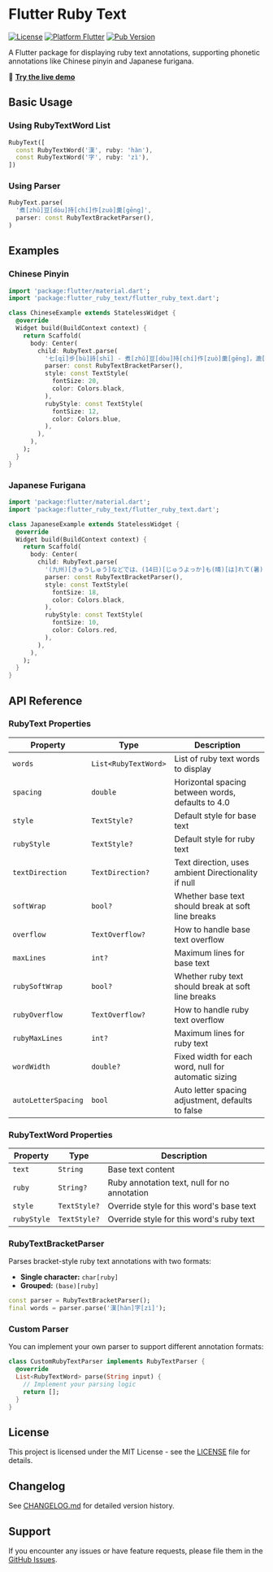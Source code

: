 # Flutter Ruby Text

[![License](https://img.shields.io/badge/license-MIT-green.svg)](/LICENSE)
[![Platform Flutter](https://img.shields.io/badge/platform-Flutter-blue.svg)](https://flutter.dev)
[![Pub Version](https://img.shields.io/pub/v/flutter_ruby_text.svg)](https://pub.dev/packages/flutter_ruby_text)

A Flutter package for displaying ruby text annotations, supporting phonetic annotations like Chinese pinyin and Japanese furigana.

📱 **[Try the live demo](https://henryypin.github.io/flutter_ruby_text/)**

## Basic Usage

### Using RubyTextWord List

```dart
RubyText([
  const RubyTextWord('漢', ruby: 'hàn'),
  const RubyTextWord('字', ruby: 'zì'),
])
```

### Using Parser

```dart
RubyText.parse(
  '煮[zhǔ]豆[dòu]持[chí]作[zuò]羹[gēng]',
  parser: const RubyTextBracketParser(),
)
```

## Examples

### Chinese Pinyin

```dart
import 'package:flutter/material.dart';
import 'package:flutter_ruby_text/flutter_ruby_text.dart';

class ChineseExample extends StatelessWidget {
  @override
  Widget build(BuildContext context) {
    return Scaffold(
      body: Center(
        child: RubyText.parse(
          '七[qī]步[bù]詩[shī] - 煮[zhǔ]豆[dòu]持[chí]作[zuò]羹[gēng]，漉[lù]菽[shū]以[yǐ]為[wéi]汁[zhī]。',
          parser: const RubyTextBracketParser(),
          style: const TextStyle(
            fontSize: 20,
            color: Colors.black,
          ),
          rubyStyle: const TextStyle(
            fontSize: 12,
            color: Colors.blue,
          ),
        ),
      ),
    );
  }
}
```

### Japanese Furigana

```dart
import 'package:flutter/material.dart';
import 'package:flutter_ruby_text/flutter_ruby_text.dart';

class JapaneseExample extends StatelessWidget {
  @override
  Widget build(BuildContext context) {
    return Scaffold(
      body: Center(
        child: RubyText.parse(
          '(九州)[きゅうしゅう]などでは、(14日)[じゅうよっか]も(晴)[は]れて(暑)[あつ]くなりました。',
          parser: const RubyTextBracketParser(),
          style: const TextStyle(
            fontSize: 18,
            color: Colors.black,
          ),
          rubyStyle: const TextStyle(
            fontSize: 10,
            color: Colors.red,
          ),
        ),
      ),
    );
  }
}
```

## API Reference

### RubyText Properties

| Property | Type | Description |
|----------|------|-------------|
| `words` | `List<RubyTextWord>` | List of ruby text words to display |
| `spacing` | `double` | Horizontal spacing between words, defaults to 4.0 |
| `style` | `TextStyle?` | Default style for base text |
| `rubyStyle` | `TextStyle?` | Default style for ruby text |
| `textDirection` | `TextDirection?` | Text direction, uses ambient Directionality if null |
| `softWrap` | `bool?` | Whether base text should break at soft line breaks |
| `overflow` | `TextOverflow?` | How to handle base text overflow |
| `maxLines` | `int?` | Maximum lines for base text |
| `rubySoftWrap` | `bool?` | Whether ruby text should break at soft line breaks |
| `rubyOverflow` | `TextOverflow?` | How to handle ruby text overflow |
| `rubyMaxLines` | `int?` | Maximum lines for ruby text |
| `wordWidth` | `double?` | Fixed width for each word, null for automatic sizing |
| `autoLetterSpacing` | `bool` | Auto letter spacing adjustment, defaults to false |

### RubyTextWord Properties

| Property | Type | Description |
|----------|------|-------------|
| `text` | `String` | Base text content |
| `ruby` | `String?` | Ruby annotation text, null for no annotation |
| `style` | `TextStyle?` | Override style for this word's base text |
| `rubyStyle` | `TextStyle?` | Override style for this word's ruby text |

### RubyTextBracketParser

Parses bracket-style ruby text annotations with two formats:
- **Single character:** `char[ruby]` 
- **Grouped:** `(base)[ruby]`

```dart
const parser = RubyTextBracketParser();
final words = parser.parse('漢[hàn]字[zì]');
```

### Custom Parser

You can implement your own parser to support different annotation formats:

```dart
class CustomRubyTextParser implements RubyTextParser {
  @override
  List<RubyTextWord> parse(String input) {
    // Implement your parsing logic
    return [];
  }
}
```

## License

This project is licensed under the MIT License - see the [LICENSE](LICENSE) file for details.

## Changelog

See [CHANGELOG.md](CHANGELOG.md) for detailed version history.

## Support

If you encounter any issues or have feature requests, please file them in the [GitHub Issues](https://github.com/henryypin/flutter_ruby_text/issues).